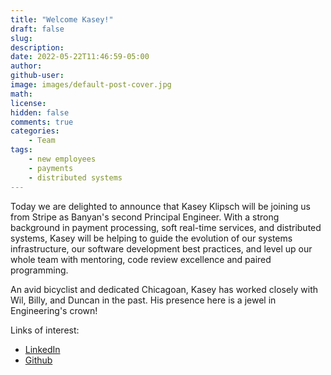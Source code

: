 ```yaml
---
title: "Welcome Kasey!"
draft: false
slug:
description:
date: 2022-05-22T11:46:59-05:00
author:
github-user:
image: images/default-post-cover.jpg
math:
license:
hidden: false
comments: true
categories:
    - Team
tags:
    - new employees
    - payments
    - distributed systems
---
```

Today we are delighted to announce that Kasey Klipsch will be joining us from Stripe as Banyan's second Principal Engineer. With a strong background in payment processing, soft real-time services, and distributed systems, Kasey will be helping to guide the evolution of our systems infrastructure, our software development best practices, and level up our whole team with mentoring, code review excellence and paired programming.

An avid bicyclist and dedicated Chicagoan, Kasey has worked closely with Wil, Billy, and Duncan in the past. His presence here is a jewel in Engineering's crown!

Links of interest:

* [LinkedIn](https://www.linkedin.com/in/kasey-klipsch-003679240/)
* [Github](https://github.com/kklipsch)
